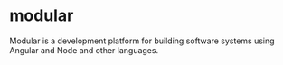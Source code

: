 # modular
Modular is a development platform for building software systems using Angular and Node and other languages. 

